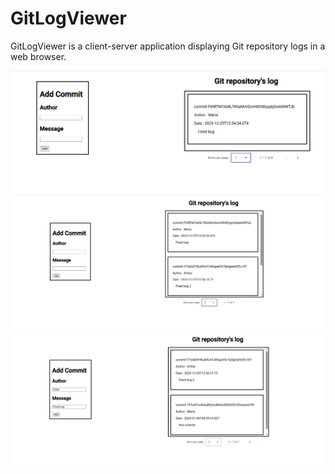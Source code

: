 # GitLogViewer

GitLogViewer is a client-server application displaying Git repository logs in a web browser.

![GitLogViewer Screenshot 1](<screenshots/Screenshot%20(1).png>)
![GitLogViewer Screenshot 2](<screenshots/Screenshot%20(2).png>)
![GitLogViewer Screenshot 3](<screenshots/Screenshot%20(3).png>)
